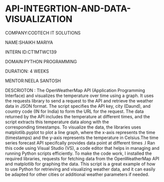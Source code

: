 # API-INTEGRTION-AND-DATA-VISUALIZATION

COMPANY:CODTECH IT SOLUTIONS

NAME:SHAIKH MARIYA

INTERN ID:CT1MTWC139

DOMAIN:PYTHON PROGRAMMING

DURATION: 4 WEEKS

MENTOR:NEELA SANTOSH

DESCRIOTON :
The OpenWeatherMap API (Application Programming Interface) and visualizes the temperature over time using a graph. It uses the requests library to send a request to the API and retrieve the weather data in JSON format. The script specifies the API key, city (Daund), and country code (IN for India) to form the URL for the request. The data returned by the API includes the temperature at different times, and the script extracts this temperature data along with the corresponding timestamps.
To visualize the data, the libraries uses matplotlib.pyplot to plot a line graph, where the x-axis represents the time (timestamps) and the y-axis represents the temperature in Celsius.The time series forecast API specifcally provides data point at different times .I Ran this code using Visual Studio (VS), a code editor that helps in managing and running Python scripts efficiently. To make the code work, I installed the required libraries, requests for fetching data from the OpenWeatherMap API and matplotlib for graphing the data. This script is a great example of how to use Python for retrieving and visualizing weather data, and it can easily be adapted for other cities or additional weather parameters if needed.
